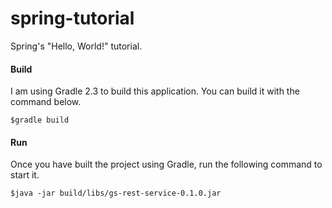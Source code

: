 # spring-tutorial
Spring's "Hello, World!" tutorial.

#### Build
I am using Gradle 2.3 to build this application. You can build it with the command below.

`$gradle build`

#### Run
Once you have built the project using Gradle, run the following command to start it.

`$java -jar build/libs/gs-rest-service-0.1.0.jar`
